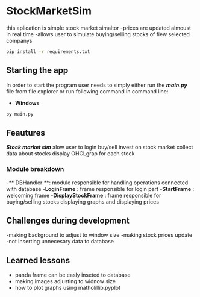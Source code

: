 # StockMarketSim
this aplication is simple stock market simaltor
-prices are updated almoust in real time 
-allows user to simulate buying/selling stocks of fiew selected companys

```bash
pip install -r requirements.txt
```

## Starting the app
In order to start the program user needs to simply either run the ***main.py*** file from file explorer or run following command in command line:

- **Windows**
```bash
py main.py
```

## Feautures
***Stock market sim***
alow user to login
buy/sell invest on stock market
collect data about stocks 
display OHCLgrap for each stock 

### Module breakdown
-** DBHandler **: module responsible for handling operations connected with database 
-**LoginFrame** : frame responsible for login part
-**StartFrame** : welcoming frame
-**DisplayStockFrame** : frame responsible for buying/selling stocks displaying graphs and displaying prices

## Challenges during development
-making background to adjust to window size 
-making stock prices update 
-not inserting unnecesary data to database

## Learned lessons
- panda frame can be easly inseted to database
- making images adjusting to widnow size 
- how to  plot graphs using matholillib.pyplot
